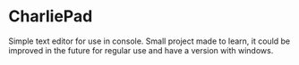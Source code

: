 # CharliePad
Simple text editor for use in console. Small project made to learn, it could be improved in the future for regular use and have a version with windows.
